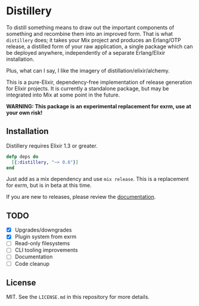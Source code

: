 # Distillery

To distill something means to draw out the important components of something and recombine
them into an improved form. That is what `distillery` does; it takes your Mix project and
produces an Erlang/OTP release, a distilled form of your raw application, a single package
which can be deployed anywhere, independently of a separate Erlang/Elixir installation.

Plus, what can I say, I like the imagery of distillation/elixir/alchemy.

This is a pure-Elixir, dependency-free implementation of release generation for Elixir projects.
It is currently a standalone package, but may be integrated into Mix at some point in the future.

**WARNING: This package is an experimental replacement for exrm, use at your own risk!**

## Installation

Distillery requires Elixir 1.3 or greater.

```elixir
defp deps do
  [{:distillery, "~> 0.6"}]
end
```

Just add as a mix dependency and use `mix release`. This is a replacement for exrm, but is in beta at this time.

If you are new to releases, please review the [documentation](https://hexdocs.pm/distillery).

## TODO

- [x] Upgrades/downgrades
- [x] Plugin system from exrm
- [ ] Read-only filesystems
- [ ] CLI tooling improvements
- [ ] Documentation
- [ ] Code cleanup

## License

MIT. See the `LICENSE.md` in this repository for more details.
